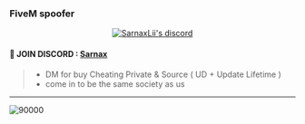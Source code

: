 ### FiveM spoofer 

  <p align="center">
    <a href="https://discord.gg/7Z6BDGmFRc">
        <img title="Sarnax discord" alt="SarnaxLii's discord" src="https://discord.c99.nl/widget/theme-3/943374631644045363.png"/>
    </a>
</p>


#### 💬 JOIN DISCORD : [Sarnax](https://discord.com/users/943374631644045363)
> - DM for buy Cheating Private & Source ( UD + Update Lifetime )
> - come in to be the same society as us


***



![90000](https://user-images.githubusercontent.com/94861415/157218137-4f1fde4b-50af-4f54-8380-7194425175f9.png)
